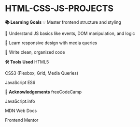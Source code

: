 # HTML-CSS-JS-PROJECTS

**📚 Learning Goals**
💡 Master frontend structure and styling

🧠 Understand JS basics like events, DOM manipulation, and logic

📱 Learn responsive design with media queries

🧼 Write clean, organized code

**🛠️ Tools Used**
HTML5

CSS3 (Flexbox, Grid, Media Queries)

JavaScript ES6

**🙌 Acknowledgements**
freeCodeCamp

JavaScript.info

MDN Web Docs

Frontend Mentor
